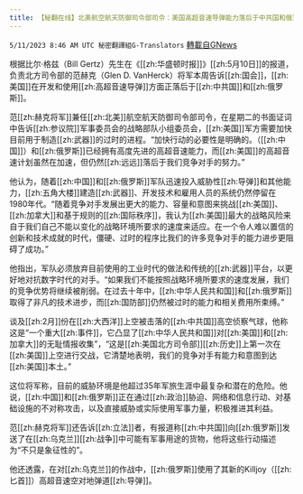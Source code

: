 ```yaml
---
title: 【秘翻在线】北美航空航天防御司令部司令：美国高超音速导弹能力落后于中共国和俄罗斯
---
```

`5/11/2023 8:46 AM UTC 秘密翻譯組G-Translators` [轉載自GNews](https://gnews.org/articles/1291732)

根据比尔·格兹（Bill Gertz）先生在《[[zh:华盛顿时报]]》[[zh:5月10日]]的报道，负责北方司令部的范赫克（Glen D. VanHerck）将军本周告诉[[zh:国会]]，[[zh:美国]]在开发和使用[[zh:高超音速导弹]]方面正落后于[[zh:中共国]]和[[zh:俄罗斯]]。

范[[zh:赫克将军]]兼任[[zh:北美]]航空航天防御司令部司令，在星期二的书面证词中告诉[[zh:参议院]]军事委员会的战略部队小组委员会，[[zh:美国]]军方需要加快目前用于制造[[zh:武器]]的过时的进程。“加快行动的必要性是明确的。（[[zh:中国]]）和[[zh:俄罗斯]]已经拥有高度先进的高超音速能力，而[[zh:美国]]的高超音速计划虽然在加速，但仍然[[zh:远远]]落后于我们竞争对手的努力。”

他认为，随着[[zh:中国]]和[[zh:俄罗斯]]军队迅速投入威胁性[[zh:导弹]]和其他能力，[[zh:五角大楼]]建造[[zh:武器]]、开发技术和雇用人员的系统仍然停留在1980年代。“随着竞争对手发展出更大的能力、容量和意图来挑战[[zh:美国]]、[[zh:加拿大]]和基于规则的[[zh:国际秩序]]，我认为[[zh:美国]]最大的战略风险来自于我们自己不能以变化的战略环境所要求的速度来适应。在一个令人难以置信的创新和技术成就的时代，僵硬、过时的程序比我们的许多竞争对手的能力进步更阻碍了成功。”

他指出，军队必须放弃目前使用的工业时代的做法和传统的[[zh:武器]]平台，以更好地对抗数字时代的对手。“如果我们不能按照战略环境所要求的速度发展，我们的竞争优势将继续被削弱。在过去十年中，[[zh:中华人民共和国]]和[[zh:俄罗斯]]取得了非凡的技术进步，而[[zh:国防部]]仍然被过时的能力和相关费用所束缚。”

谈及[[zh:2月]]份在[[zh:大西洋]]上空被击落的[[zh:中共国]]高空侦察气球，他称这是“一个重大[[zh:事件]]，它凸显了[[zh:中华人民共和国]]对[[zh:美国]]和[[zh:加拿大]]的无耻情报收集”，“这是[[zh:美国北方司令部]][[zh:历史]]上第一次在[[zh:美国]]上空进行交战，它清楚地表明，我们的竞争对手有能力和意图到达[[zh:美国]]本土。”

这位将军称，目前的威胁环境是他超过35年军旅生涯中最复杂和潜在的危险。他说，[[zh:中国]]和[[zh:俄罗斯]]正在通过[[zh:政治]]胁迫、网络和信息行动、对基础设施的不对称攻击，以及直接威胁或实际使用军事力量，积极推进其利益。

范[[zh:赫克将军]]还告诉[[zh:立法]]者，有报道称[[zh:中共国]]向[[zh:俄罗斯]]发送了在[[zh:乌克兰]][[zh:战争]]中可能有军事用途的货物，他将这些行动描述为“不只是象征性的”。

他还透露，在对[[zh:乌克兰]]的作战中，[[zh:俄罗斯]]使用了其新的Killjoy（[[zh:匕首]]）高超音速空对地弹道[[zh:导弹]]。
